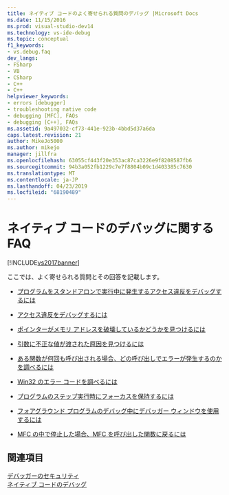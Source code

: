 ```yaml
---
title: ネイティブ コードのよく寄せられる質問のデバッグ |Microsoft Docs
ms.date: 11/15/2016
ms.prod: visual-studio-dev14
ms.technology: vs-ide-debug
ms.topic: conceptual
f1_keywords:
- vs.debug.faq
dev_langs:
- FSharp
- VB
- CSharp
- C++
- C++
helpviewer_keywords:
- errors [debugger]
- troubleshooting native code
- debugging [MFC], FAQs
- debugging [C++], FAQs
ms.assetid: 9a497032-cf73-441e-923b-4bbd5d37a6da
caps.latest.revision: 21
author: MikeJo5000
ms.author: mikejo
manager: jillfra
ms.openlocfilehash: 63055cf443f20e353ac87ca3226e9f8208587fb6
ms.sourcegitcommit: 94b3a052fb1229c7e7f8804b09c1d403385c7630
ms.translationtype: MT
ms.contentlocale: ja-JP
ms.lasthandoff: 04/23/2019
ms.locfileid: "68190489"
---
```

# <a name="debugging-native-code-faqs"></a>ネイティブ コードのデバッグに関する FAQ
[!INCLUDE[vs2017banner](../includes/vs2017banner.md)]

ここでは、よく寄せられる質問とその回答を記載します。  
  
- [プログラムをスタンドアロンで実行中に発生するアクセス違反をデバッグするには](../debugger/how-can-i-debug-access-violations-when-running-my-program-outside-the-debugger-q.md)  
  
- [アクセス違反をデバッグするには](../debugger/how-can-i-debug-an-access-violation-q.md)  
  
- [ポインターがメモリ アドレスを破壊しているかどうかを見つけるには](../debugger/how-can-i-find-out-if-my-pointers-corrupt-a-memory-address-q.md)  
  
- [引数に不正な値が渡された原因を見つけるには](../debugger/how-can-i-find-out-who-is-passing-a-wrong-parameter-value-q.md)  
  
- [ある関数が何回も呼び出される場合、どの呼び出しでエラーが発生するのかを調べるには](../debugger/when-calling-a-function-hundreds-of-times-how-do-i-know-which-call-failed-q.md)  
  
- [Win32 のエラー コードを調べるには](../debugger/where-can-i-look-up-win32-error-codes-q.md)  
  
- [プログラムのステップ実行時にフォーカスを保持するには](../debugger/how-can-i-keep-focus-when-stepping-through-my-program-q.md)  
  
- [フォアグラウンド プログラムのデバッグ中にデバッガー ウィンドウを使用するには](../debugger/how-can-i-use-debugger-windows-while-debugging-a-foreground-program-q.md)  
  
- [MFC の中で停止した場合、MFC を呼び出した関数に戻るには](../debugger/how-to-get-back-to-the-function-that-called-mfc-if-halted.md)  
  
## <a name="see-also"></a>関連項目  
 [デバッガーのセキュリティ](../debugger/debugger-security.md)   
 [ネイティブ コードのデバッグ](../debugger/debugging-native-code.md)
